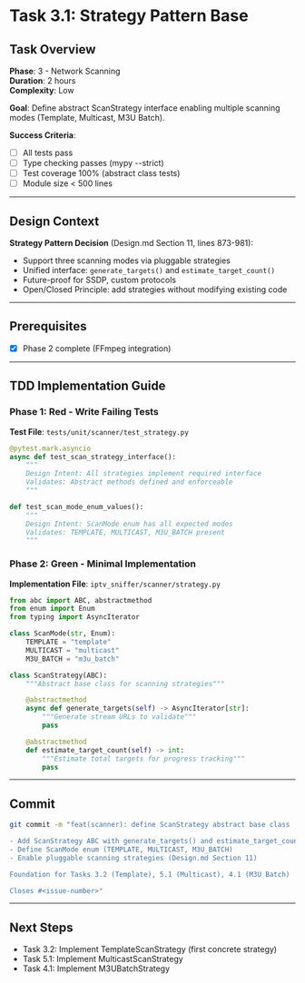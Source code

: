 # Task 3.1: Strategy Pattern Base

## Task Overview

**Phase**: 3 - Network Scanning  
**Duration**: 2 hours  
**Complexity**: Low

**Goal**: Define abstract ScanStrategy interface enabling multiple scanning modes (Template, Multicast, M3U Batch).

**Success Criteria**:

- [ ] All tests pass
- [ ] Type checking passes (mypy --strict)
- [ ] Test coverage 100% (abstract class tests)
- [ ] Module size < 500 lines

---

## Design Context

**Strategy Pattern Decision** (Design.md Section 11, lines 873-981):

- Support three scanning modes via pluggable strategies
- Unified interface: `generate_targets()` and `estimate_target_count()`
- Future-proof for SSDP, custom protocols
- Open/Closed Principle: add strategies without modifying existing code

---

## Prerequisites

- [x] Phase 2 complete (FFmpeg integration)

---

## TDD Implementation Guide

### Phase 1: Red - Write Failing Tests

**Test File**: `tests/unit/scanner/test_strategy.py`

```python
@pytest.mark.asyncio
async def test_scan_strategy_interface():
    """
    Design Intent: All strategies implement required interface
    Validates: Abstract methods defined and enforceable
    """

def test_scan_mode_enum_values():
    """
    Design Intent: ScanMode enum has all expected modes
    Validates: TEMPLATE, MULTICAST, M3U_BATCH present
    """
```

### Phase 2: Green - Minimal Implementation

**Implementation File**: `iptv_sniffer/scanner/strategy.py`

```python
from abc import ABC, abstractmethod
from enum import Enum
from typing import AsyncIterator

class ScanMode(str, Enum):
    TEMPLATE = "template"
    MULTICAST = "multicast"
    M3U_BATCH = "m3u_batch"

class ScanStrategy(ABC):
    """Abstract base class for scanning strategies"""

    @abstractmethod
    async def generate_targets(self) -> AsyncIterator[str]:
        """Generate stream URLs to validate"""
        pass

    @abstractmethod
    def estimate_target_count(self) -> int:
        """Estimate total targets for progress tracking"""
        pass
```

---

## Commit

```bash
git commit -m "feat(scanner): define ScanStrategy abstract base class

- Add ScanStrategy ABC with generate_targets() and estimate_target_count()
- Define ScanMode enum (TEMPLATE, MULTICAST, M3U_BATCH)
- Enable pluggable scanning strategies (Design.md Section 11)

Foundation for Tasks 3.2 (Template), 5.1 (Multicast), 4.1 (M3U Batch)

Closes #<issue-number>"
```

---

## Next Steps

- Task 3.2: Implement TemplateScanStrategy (first concrete strategy)
- Task 5.1: Implement MulticastScanStrategy
- Task 4.1: Implement M3UBatchStrategy
